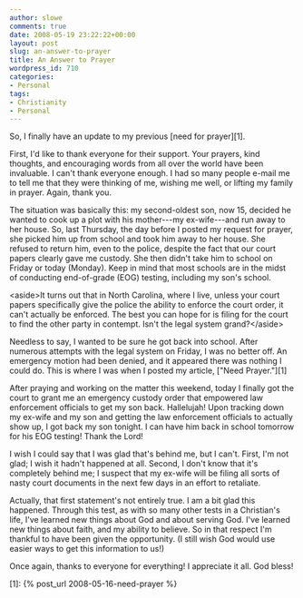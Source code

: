 ```yaml
---
author: slowe
comments: true
date: 2008-05-19 23:22:22+00:00
layout: post
slug: an-answer-to-prayer
title: An Answer to Prayer
wordpress_id: 710
categories:
- Personal
tags:
- Christianity
- Personal
---
```


So, I finally have an update to my previous [need for prayer][1].

First, I'd like to thank everyone for their support. Your prayers, kind thoughts, and encouraging words from all over the world have been invaluable. I can't thank everyone enough. I had so many people e-mail me to tell me that they were thinking of me, wishing me well, or lifting my family in prayer. Again, thank you.

The situation was basically this: my second-oldest son, now 15, decided he wanted to cook up a plot with his mother---my ex-wife---and run away to her house. So, last Thursday, the day before I posted my request for prayer, she picked him up from school and took him away to her house. She refused to return him, even to the police, despite the fact that our court papers clearly gave me custody. She then didn't take him to school on Friday or today (Monday). Keep in mind that most schools are in the midst of conducting end-of-grade (EOG) testing, including my son's school.

&lt;aside&gt;It turns out that in North Carolina, where I live, unless your court papers specifically give the police the ability to enforce the court order, it can't actually be enforced. The best you can hope for is filing for the court to find the other party in contempt. Isn't the legal system grand?&lt;/aside&gt;

Needless to say, I wanted to be sure he got back into school. After numerous attempts with the legal system on Friday, I was no better off. An emergency motion had been denied, and it appeared there was nothing I could do. This is where I was when I posted my article, ["Need Prayer."][1]

After praying and working on the matter this weekend, today I finally got the court to grant me an emergency custody order that empowered law enforcement officials to get my son back. Hallelujah! Upon tracking down my ex-wife and my son and getting the law enforcement officials to actually show up, I got back my son tonight. I can have him back in school tomorrow for his EOG testing! Thank the Lord!

I wish I could say that I was glad that's behind me, but I can't. First, I'm not glad; I wish it hadn't happened at all. Second, I don't know that it's completely behind me; I suspect that my ex-wife will be filing all sorts of nasty court documents in the next few days in an effort to retaliate.

Actually, that first statement's not entirely true. I am a bit glad this happened. Through this test, as with so many other tests in a Christian's life, I've learned new things about God and about serving God. I've learned new things about faith, and my ability to believe. So in that respect I'm thankful to have been given the opportunity. (I still wish God would use easier ways to get this information to us!)

Once again, thanks to everyone for everything! I appreciate it all. God bless!

[1]: {% post_url 2008-05-16-need-prayer %}
